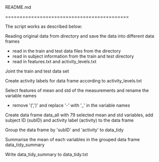 README.md

===========================================

The script works as described below: 

Reading original data from directory and save the data into different data frames

- read in the train and test data files from the <UCI HAR Dataset> directory
- read in subject information from the train and test directory
- read in features.txt and activity_levels.txt 

Joint the train and test data set

Create activity labels for data frame according to activity_levels.txt

Select features of mean and std of the measurements and rename the variable names
- remove '(',')' and replace '-' with '_' in the variable names

Create data frame data_all with 79 selected mean and std variables, add subject ID (subID) and activity label (activity) to the data frame

Group the data frame by 'subID' and 'activity' to data_tidy

Summarise the mean of each variables in the grouped data frame data_tidy_summary

Write data_tidy_summary to data_tidy.txt 


